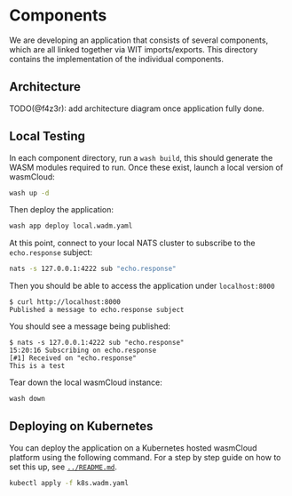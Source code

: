 # Components

We are developing an application that consists of several components, which are all linked together
via WIT imports/exports. This directory contains the implementation of the individual components.

## Architecture

TODO(@f4z3r): add architecture diagram once application fully done.

## Local Testing

In each component directory, run a `wash build`, this should generate the WASM modules required to
run. Once these exist, launch a local version of wasmCloud:

```sh
wash up -d
```

Then deploy the application:

```sh
wash app deploy local.wadm.yaml
```

At this point, connect to your local NATS cluster to subscribe to the `echo.response` subject:

```sh
nats -s 127.0.0.1:4222 sub "echo.response"
```

Then you should be able to access the application under `localhost:8000`

```console
$ curl http://localhost:8000
Published a message to echo.response subject
```

You should see a message being published:

```console
$ nats -s 127.0.0.1:4222 sub "echo.response"
15:20:16 Subscribing on echo.response
[#1] Received on "echo.response"
This is a test
```

Tear down the local wasmCloud instance:

```sh
wash down
```

## Deploying on Kubernetes

You can deploy the application on a Kubernetes hosted wasmCloud platform using the following
command. For a step by step guide on how to set this up, see [`../README.md`](../README.md).

```sh
kubectl apply -f k8s.wadm.yaml
```

